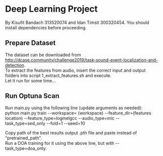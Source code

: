 # Deep Learning Project
By Kisufit Bandach 313520074 and Idan Timsit 300320454.
You should install dependencies before proceeding.

## Prepare Dataset
The dataset can be downloaded from http://dcase.community/challenge2019/task-sound-event-localization-and-detection.  
To extract the features from audio, insert the correct input and output folders into script 1_extract_features.sh and execute.  
Let it run for some time...  

## Run Optuna Scan
Run main.py using the following line (update arguments as needed):  
python main.py train --workspace= (workspace) --feature\_dir=(features location) --feature\_type=logmelgcc --audio\_type=mic --task\_type=sed_only --fold=1 --seed=10  

Copy path of the best results output .pth file and paste instead of "pretrained\_path".  
Run a DOA training for it using the above line, but with --task\_type=doa_only.  

